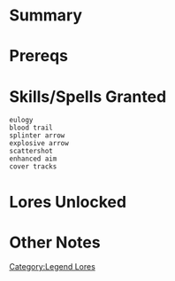 # Summary

# Prereqs

# Skills/Spells Granted

`eulogy`  
`blood trail`  
`splinter arrow`  
`explosive arrow`  
`scattershot`  
`enhanced aim`  
`cover tracks`

# Lores Unlocked

# Other Notes

[Category:Legend Lores](Category:Legend_Lores "wikilink")
